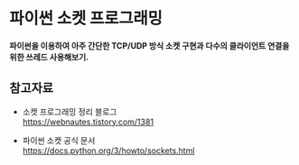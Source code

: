 # 파이썬 소켓 프로그래밍

#### 파이썬을 이용하여 아주 간단한 TCP/UDP 방식 소켓 구현과 다수의 클라이언트 연결을 위한 쓰레드 사용해보기.

## 참고자료

- 소켓 프로그래밍 정리 블로그 \
  https://webnautes.tistory.com/1381

- 파이썬 소켓 공식 문서 \
  https://docs.python.org/3/howto/sockets.html
